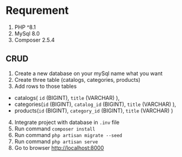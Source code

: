 # Requrement

1. PHP ^8.1
2. MySql 8.0
3. Composer 2.5.4

## CRUD
1. Create a new database on your mySql name what you want
2. Create three table (catalogs, categories, products)
3. Add rows to those tables 
  * catalogs( `id` (BIGINT), `title` (VARCHAR) ), 
  * categories(`id` (BIGINT), `catalog_id` (BIGINT), `title` (VARCHAR) ), 
  * products(`id` (BIGINT), `category_id` (BIGINT), `title` (VARCHAR) )
4. Integrate project with database in `.inv` file
5. Run command `composer install`
6. Run command `php artisan migrate --seed`
7. Run command `php artisan serve` 
8. Go to browser [http://localhost:8000](http://localhost:8000)
